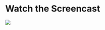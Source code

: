 
# Watch the Screencast
[![](https://images.rubyplus.com/rubyplus-screencast.png)](https://rubyplus.com/episodes/401-Semantics3-API-in-Rails-5)
